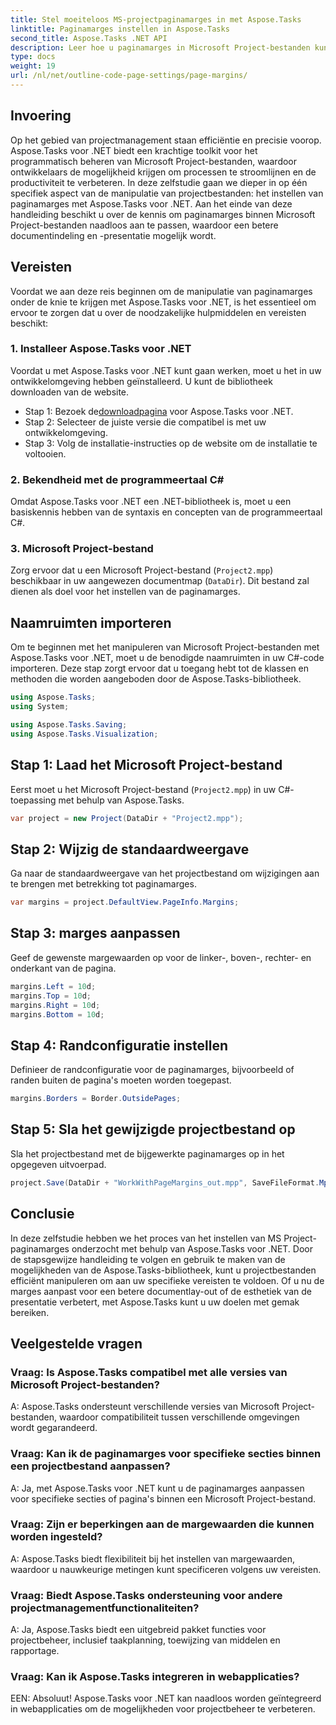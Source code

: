 ```yaml
---
title: Stel moeiteloos MS-projectpaginamarges in met Aspose.Tasks
linktitle: Paginamarges instellen in Aspose.Tasks
second_title: Aspose.Tasks .NET API
description: Leer hoe u paginamarges in Microsoft Project-bestanden kunt aanpassen met Aspose.Tasks voor .NET. Verbeter eenvoudig de lay-out en presentatie van documenten.
type: docs
weight: 19
url: /nl/net/outline-code-page-settings/page-margins/
---
```

## Invoering
Op het gebied van projectmanagement staan efficiëntie en precisie voorop. Aspose.Tasks voor .NET biedt een krachtige toolkit voor het programmatisch beheren van Microsoft Project-bestanden, waardoor ontwikkelaars de mogelijkheid krijgen om processen te stroomlijnen en de productiviteit te verbeteren. In deze zelfstudie gaan we dieper in op één specifiek aspect van de manipulatie van projectbestanden: het instellen van paginamarges met Aspose.Tasks voor .NET. Aan het einde van deze handleiding beschikt u over de kennis om paginamarges binnen Microsoft Project-bestanden naadloos aan te passen, waardoor een betere documentindeling en -presentatie mogelijk wordt.
## Vereisten
Voordat we aan deze reis beginnen om de manipulatie van paginamarges onder de knie te krijgen met Aspose.Tasks voor .NET, is het essentieel om ervoor te zorgen dat u over de noodzakelijke hulpmiddelen en vereisten beschikt:
### 1. Installeer Aspose.Tasks voor .NET
Voordat u met Aspose.Tasks voor .NET kunt gaan werken, moet u het in uw ontwikkelomgeving hebben geïnstalleerd. U kunt de bibliotheek downloaden van de website.
-  Stap 1: Bezoek de[downloadpagina](https://releases.aspose.com/tasks/net/) voor Aspose.Tasks voor .NET.
- Stap 2: Selecteer de juiste versie die compatibel is met uw ontwikkelomgeving.
- Stap 3: Volg de installatie-instructies op de website om de installatie te voltooien.
### 2. Bekendheid met de programmeertaal C#
Omdat Aspose.Tasks voor .NET een .NET-bibliotheek is, moet u een basiskennis hebben van de syntaxis en concepten van de programmeertaal C#.
### 3. Microsoft Project-bestand
Zorg ervoor dat u een Microsoft Project-bestand (`Project2.mpp`) beschikbaar in uw aangewezen documentmap (`DataDir`). Dit bestand zal dienen als doel voor het instellen van de paginamarges.

## Naamruimten importeren
Om te beginnen met het manipuleren van Microsoft Project-bestanden met Aspose.Tasks voor .NET, moet u de benodigde naamruimten in uw C#-code importeren. Deze stap zorgt ervoor dat u toegang hebt tot de klassen en methoden die worden aangeboden door de Aspose.Tasks-bibliotheek.

```csharp
using Aspose.Tasks;
using System;

using Aspose.Tasks.Saving;
using Aspose.Tasks.Visualization;
```
## Stap 1: Laad het Microsoft Project-bestand
Eerst moet u het Microsoft Project-bestand (`Project2.mpp`) in uw C#-toepassing met behulp van Aspose.Tasks.
```csharp
var project = new Project(DataDir + "Project2.mpp");
```
## Stap 2: Wijzig de standaardweergave
Ga naar de standaardweergave van het projectbestand om wijzigingen aan te brengen met betrekking tot paginamarges.
```csharp
var margins = project.DefaultView.PageInfo.Margins;
```
## Stap 3: marges aanpassen
Geef de gewenste margewaarden op voor de linker-, boven-, rechter- en onderkant van de pagina.
```csharp
margins.Left = 10d;
margins.Top = 10d;
margins.Right = 10d;
margins.Bottom = 10d;
```
## Stap 4: Randconfiguratie instellen
Definieer de randconfiguratie voor de paginamarges, bijvoorbeeld of randen buiten de pagina's moeten worden toegepast.
```csharp
margins.Borders = Border.OutsidePages;
```
## Stap 5: Sla het gewijzigde projectbestand op
Sla het projectbestand met de bijgewerkte paginamarges op in het opgegeven uitvoerpad.
```csharp
project.Save(DataDir + "WorkWithPageMargins_out.mpp", SaveFileFormat.Mpp);
```

## Conclusie
In deze zelfstudie hebben we het proces van het instellen van MS Project-paginamarges onderzocht met behulp van Aspose.Tasks voor .NET. Door de stapsgewijze handleiding te volgen en gebruik te maken van de mogelijkheden van de Aspose.Tasks-bibliotheek, kunt u projectbestanden efficiënt manipuleren om aan uw specifieke vereisten te voldoen. Of u nu de marges aanpast voor een betere documentlay-out of de esthetiek van de presentatie verbetert, met Aspose.Tasks kunt u uw doelen met gemak bereiken.
## Veelgestelde vragen
### Vraag: Is Aspose.Tasks compatibel met alle versies van Microsoft Project-bestanden?
A: Aspose.Tasks ondersteunt verschillende versies van Microsoft Project-bestanden, waardoor compatibiliteit tussen verschillende omgevingen wordt gegarandeerd.
### Vraag: Kan ik de paginamarges voor specifieke secties binnen een projectbestand aanpassen?
A: Ja, met Aspose.Tasks voor .NET kunt u de paginamarges aanpassen voor specifieke secties of pagina's binnen een Microsoft Project-bestand.
### Vraag: Zijn er beperkingen aan de margewaarden die kunnen worden ingesteld?
A: Aspose.Tasks biedt flexibiliteit bij het instellen van margewaarden, waardoor u nauwkeurige metingen kunt specificeren volgens uw vereisten.
### Vraag: Biedt Aspose.Tasks ondersteuning voor andere projectmanagementfunctionaliteiten?
A: Ja, Aspose.Tasks biedt een uitgebreid pakket functies voor projectbeheer, inclusief taakplanning, toewijzing van middelen en rapportage.
### Vraag: Kan ik Aspose.Tasks integreren in webapplicaties?
EEN: Absoluut! Aspose.Tasks voor .NET kan naadloos worden geïntegreerd in webapplicaties om de mogelijkheden voor projectbeheer te verbeteren.